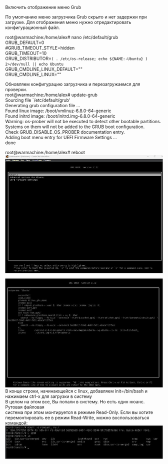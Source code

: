 Включить отображение меню Grub   

По умолчанию меню загрузчика Grub скрыто и нет задержки при загрузке. Для отображения меню нужно отредактировать конфигурационный файл.   

root@warmachine:/home/alex# nano /etc/default/grub   
GRUB_DEFAULT=0   
#GRUB_TIMEOUT_STYLE=hidden  
GRUB_TIMEOUT=10   
GRUB_DISTRIBUTOR=`( . /etc/os-release; echo ${NAME:-Ubuntu} ) 2>/dev/null || echo Ubuntu`   
GRUB_CMDLINE_LINUX_DEFAULT=""   
GRUB_CMDLINE_LINUX=""   

Обновляем конфигурацию загрузчика и перезагружаемся для проверки.   
root@warmachine:/home/alex# update-grub   
Sourcing file `/etc/default/grub'   
Generating grub configuration file ...   
Found linux image: /boot/vmlinuz-6.8.0-64-generic   
Found initrd image: /boot/initrd.img-6.8.0-64-generic   
Warning: os-prober will not be executed to detect other bootable partitions.   
Systems on them will not be added to the GRUB boot configuration.   
Check GRUB_DISABLE_OS_PROBER documentation entry.   
Adding boot menu entry for UEFI Firmware Settings ...   
done   

root@warmachine:/home/alex# reboot    
![Image alt](https://github.com/RileyTheHorizon/Linux/blob/main/GRUB1.jpg)   

![Image alt](https://github.com/RileyTheHorizon/Linux/blob/main/GRUB2.jpg)   
В конце строки, начинающейся с linux, добавляем init=/bin/bash и нажимаем сtrl-x для загрузки в систему   
В целом на этом все, Вы попали в систему. Но есть один нюанс. Рутовая файловая   
система при этом монтируется в режиме Read-Only. Если вы хотите перемонтировать ее в режим Read-Write, можно воспользоваться командой:   
![Image alt](https://github.com/RileyTheHorizon/Linux/blob/main/GRUB3.jpg)   
